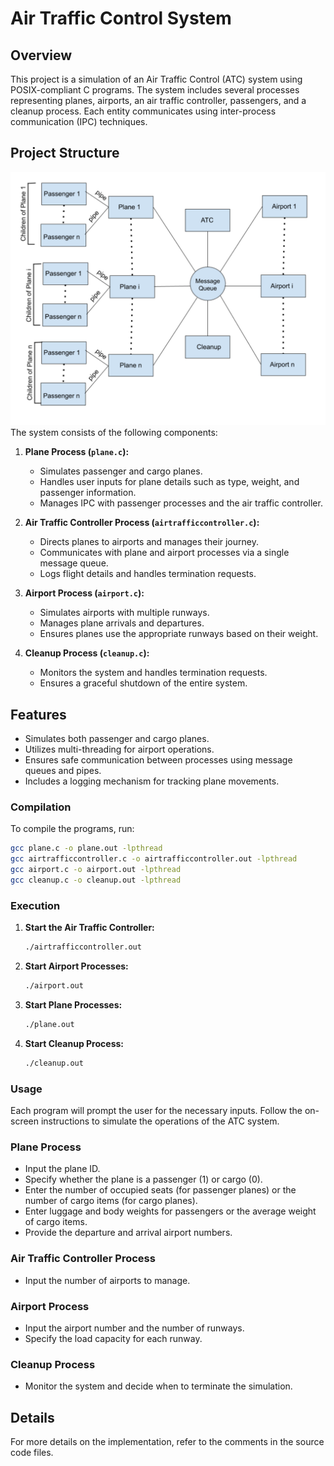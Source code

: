 # Air Traffic Control System

## Overview
This project is a simulation of an Air Traffic Control (ATC) system using POSIX-compliant C programs. The system includes several processes representing planes, airports, an air traffic controller, passengers, and a cleanup process. Each entity communicates using inter-process communication (IPC) techniques.

## Project Structure
![ATC System Diagram](Architecture.png)
The system consists of the following components:

1. **Plane Process (`plane.c`):** 
   - Simulates passenger and cargo planes.
   - Handles user inputs for plane details such as type, weight, and passenger information.
   - Manages IPC with passenger processes and the air traffic controller.

2. **Air Traffic Controller Process (`airtrafficcontroller.c`):** 
   - Directs planes to airports and manages their journey.
   - Communicates with plane and airport processes via a single message queue.
   - Logs flight details and handles termination requests.

3. **Airport Process (`airport.c`):** 
   - Simulates airports with multiple runways.
   - Manages plane arrivals and departures.
   - Ensures planes use the appropriate runways based on their weight.

4. **Cleanup Process (`cleanup.c`):** 
   - Monitors the system and handles termination requests.
   - Ensures a graceful shutdown of the entire system.

## Features
- Simulates both passenger and cargo planes.
- Utilizes multi-threading for airport operations.
- Ensures safe communication between processes using message queues and pipes.
- Includes a logging mechanism for tracking plane movements.

### Compilation
To compile the programs, run:
```sh
gcc plane.c -o plane.out -lpthread
gcc airtrafficcontroller.c -o airtrafficcontroller.out -lpthread
gcc airport.c -o airport.out -lpthread
gcc cleanup.c -o cleanup.out -lpthread
```

### Execution
1. **Start the Air Traffic Controller:**
   ```sh
   ./airtrafficcontroller.out
   ```

2. **Start Airport Processes:**
   ```sh
   ./airport.out
   ```

3. **Start Plane Processes:**
   ```sh
   ./plane.out
   ```

4. **Start Cleanup Process:**
   ```sh
   ./cleanup.out
   ```

### Usage
Each program will prompt the user for the necessary inputs. Follow the on-screen instructions to simulate the operations of the ATC system.

### Plane Process
- Input the plane ID.
- Specify whether the plane is a passenger (1) or cargo (0).
- Enter the number of occupied seats (for passenger planes) or the number of cargo items (for cargo planes).
- Enter luggage and body weights for passengers or the average weight of cargo items.
- Provide the departure and arrival airport numbers.

### Air Traffic Controller Process
- Input the number of airports to manage.

### Airport Process
- Input the airport number and the number of runways.
- Specify the load capacity for each runway.

### Cleanup Process
- Monitor the system and decide when to terminate the simulation.

## Details
For more details on the implementation, refer to the comments in the source code files.
